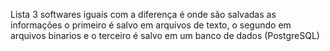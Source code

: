 Lista 3 softwares iguais com a diferença é onde são salvadas as informações
o primeiro é salvo em arquivos de texto, o segundo em arquivos binarios e o terceiro é salvo em um banco de dados (PostgreSQL)
